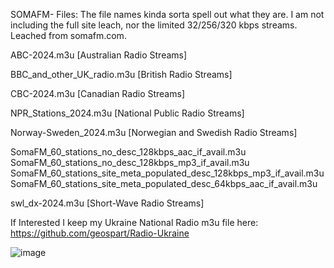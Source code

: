 SOMAFM- Files:
The file names kinda sorta spell out what they are.
I am not including the full site leach, nor the limited 32/256/320 kbps streams.
Leached from somafm.com.

ABC-2024.m3u [Australian Radio Streams]

BBC_and_other_UK_radio.m3u [British Radio Streams]

CBC-2024.m3u [Canadian Radio Streams]

NPR_Stations_2024.m3u [National Public Radio Streams]

Norway-Sweden_2024.m3u [Norwegian and Swedish Radio Streams]

SomaFM_60_stations_no_desc_128kbps_aac_if_avail.m3u
SomaFM_60_stations_no_desc_128kbps_mp3_if_avail.m3u
SomaFM_60_stations_site_meta_populated_desc_128kbps_mp3_if_avail.m3u
SomaFM_60_stations_site_meta_populated_desc_64kbps_aac_if_avail.m3u

swl_dx-2024.m3u [Short-Wave Radio Streams]

If Interested I keep my Ukraine National Radio m3u file here: https://github.com/geospart/Radio-Ukraine

![image](https://github.com/geospart/m3u_projects/assets/105660995/62860bac-e0d0-4b56-b1e3-f976129f4a5e)
